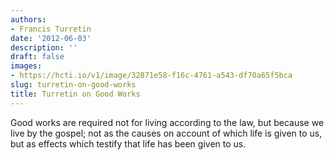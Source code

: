 ```yaml
---
authors:
- Francis Turretin
date: '2012-06-03'
description: ''
draft: false
images:
- https://hcti.io/v1/image/32871e58-f16c-4761-a543-df70a65f5bca
slug: turretin-on-good-works
title: Turretin on Good Works
---
```


Good works are required not for living according to the law, but because we live by the gospel; not as the causes on account of which life is given to us, but as effects which testify that life has been given to us.